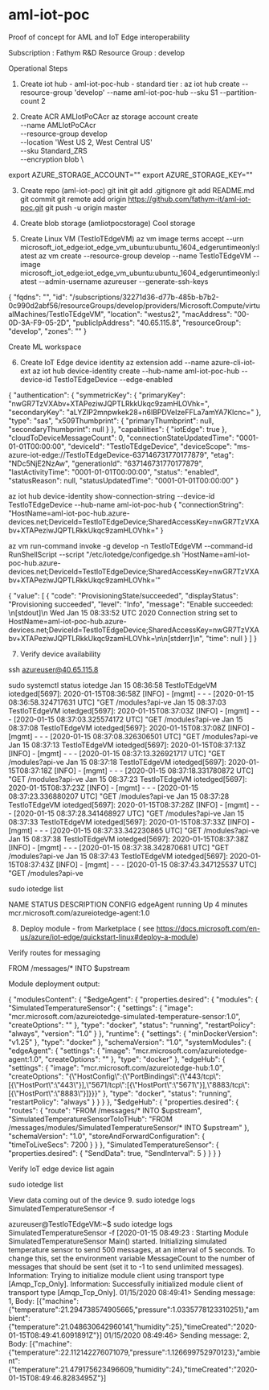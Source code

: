 # aml-iot-poc
Proof of concept for AML and IoT Edge interoperability

Subscription : Fathym R&D
Resource Group : develop


Operational Steps

1. Create iot hub - aml-iot-poc-hub - standard tier :
az iot hub create --resource-group 'develop' --name aml-iot-poc-hub --sku S1 --partition-count 2

2. Create ACR AMLIotPoCAcr 
az storage account create \
    --name AMLIotPoCAcr \
    --resource-group develop \
    --location 'West US 2, West Central US' \
    --sku Standard_ZRS \
    --encryption blob \
	
export AZURE_STORAGE_ACCOUNT="<account-name>"
export AZURE_STORAGE_KEY="<account-key>"

3. Create repo (aml-iot-poc)
git init
git add .gitignore
git add README.md
git commit
git remote add origin https://github.com/fathym-it/aml-iot-poc.git
git push -u origin master

4. Create blob storage (amliotpocstorage) Cool storage


5. Create Linux VM (TestIoTEdgeVM)
az vm image terms accept --urn microsoft_iot_edge:iot_edge_vm_ubuntu:ubuntu_1604_edgeruntimeonly:latest
az vm create --resource-group develop --name TestIoTEdgeVM --image microsoft_iot_edge:iot_edge_vm_ubuntu:ubuntu_1604_edgeruntimeonly:latest --admin-username azureuser --generate-ssh-keys

{
  "fqdns": "",
  "id": "/subscriptions/32271d36-d77b-485b-b7b2-0c990d2abf56/resourceGroups/develop/providers/Microsoft.Compute/virtualMachines/TestIoTEdgeVM",
  "location": "westus2",
  "macAddress": "00-0D-3A-F9-05-2D",
  "publicIpAddress": "40.65.115.8",
  "resourceGroup": "develop",
  "zones": ""
}

Create ML workspace

6.  Create IoT Edge device identity
az extension add --name azure-cli-iot-ext
az iot hub device-identity create --hub-name aml-iot-poc-hub --device-id TestIoTEdgeDevice --edge-enabled

{
  "authentication": {
    "symmetricKey": {
      "primaryKey": "nwGR7TzVXAbv+XTAPeziwJQPTLRkkUkqc9zamHLOVhk=",
      "secondaryKey": "aLYZIP2mnpwkek28+n6lBPDVeIzeFFLa7amYA7Klcnc="
	},
    "type": "sas",
    "x509Thumbprint": {
      "primaryThumbprint": null,
      "secondaryThumbprint": null
    }
  },
  "capabilities": {
    "iotEdge": true
  },
  "cloudToDeviceMessageCount": 0,
  "connectionStateUpdatedTime": "0001-01-01T00:00:00",
  "deviceId": "TestIoTEdgeDevice",
  "deviceScope": "ms-azure-iot-edge://TestIoTEdgeDevice-637146731770177879",
  "etag": "NDc5NjE2NzAw",
  "generationId": "637146731770177879",
  "lastActivityTime": "0001-01-01T00:00:00",
  "status": "enabled",
  "statusReason": null,
  "statusUpdatedTime": "0001-01-01T00:00:00"
}

az iot hub device-identity show-connection-string --device-id TestIoTEdgeDevice --hub-name aml-iot-poc-hub
{
  "connectionString": "HostName=aml-iot-poc-hub.azure-devices.net;DeviceId=TestIoTEdgeDevice;SharedAccessKey=nwGR7TzVXAbv+XTAPeziwJQPTLRkkUkqc9zamHLOVhk="
}

az vm run-command invoke -g develop -n TestIoTEdgeVM --command-id RunShellScript --script "/etc/iotedge/configedge.sh 'HostName=aml-iot-poc-hub.azure-devices.net;DeviceId=TestIoTEdgeDevice;SharedAccessKey=nwGR7TzVXAbv+XTAPeziwJQPTLRkkUkqc9zamHLOVhk='"

{
  "value": [
    {
      "code": "ProvisioningState/succeeded",
      "displayStatus": "Provisioning succeeded",
      "level": "Info",
      "message": "Enable succeeded: \n[stdout]\n Wed Jan 15 08:33:52 UTC 2020 Connection string set to HostName=aml-iot-poc-hub.azure-devices.net;DeviceId=TestIoTEdgeDevice;SharedAccessKey=nwGR7TzVXAbv+XTAPeziwJQPTLRkkUkqc9zamHLOVhk=\n\n[stderr]\n",
      "time": null
    }
  ]
}

7.  Verify device availability

ssh azureuser@40.65.115.8

sudo systemctl status iotedge
Jan 15 08:36:58 TestIoTEdgeVM iotedged[5697]: 2020-01-15T08:36:58Z [INFO] - [mgmt] - - - [2020-01-15 08:36:58.324717631 UTC] "GET /modules?api-ve
Jan 15 08:37:03 TestIoTEdgeVM iotedged[5697]: 2020-01-15T08:37:03Z [INFO] - [mgmt] - - - [2020-01-15 08:37:03.325574172 UTC] "GET /modules?api-ve
Jan 15 08:37:08 TestIoTEdgeVM iotedged[5697]: 2020-01-15T08:37:08Z [INFO] - [mgmt] - - - [2020-01-15 08:37:08.326306501 UTC] "GET /modules?api-ve
Jan 15 08:37:13 TestIoTEdgeVM iotedged[5697]: 2020-01-15T08:37:13Z [INFO] - [mgmt] - - - [2020-01-15 08:37:13.326921717 UTC] "GET /modules?api-ve
Jan 15 08:37:18 TestIoTEdgeVM iotedged[5697]: 2020-01-15T08:37:18Z [INFO] - [mgmt] - - - [2020-01-15 08:37:18.331780872 UTC] "GET /modules?api-ve
Jan 15 08:37:23 TestIoTEdgeVM iotedged[5697]: 2020-01-15T08:37:23Z [INFO] - [mgmt] - - - [2020-01-15 08:37:23.336880207 UTC] "GET /modules?api-ve
Jan 15 08:37:28 TestIoTEdgeVM iotedged[5697]: 2020-01-15T08:37:28Z [INFO] - [mgmt] - - - [2020-01-15 08:37:28.341468927 UTC] "GET /modules?api-ve
Jan 15 08:37:33 TestIoTEdgeVM iotedged[5697]: 2020-01-15T08:37:33Z [INFO] - [mgmt] - - - [2020-01-15 08:37:33.342230865 UTC] "GET /modules?api-ve
Jan 15 08:37:38 TestIoTEdgeVM iotedged[5697]: 2020-01-15T08:37:38Z [INFO] - [mgmt] - - - [2020-01-15 08:37:38.342870681 UTC] "GET /modules?api-ve
Jan 15 08:37:43 TestIoTEdgeVM iotedged[5697]: 2020-01-15T08:37:43Z [INFO] - [mgmt] - - - [2020-01-15 08:37:43.347125537 UTC] "GET /modules?api-ve


sudo iotedge list

NAME             STATUS           DESCRIPTION      CONFIG
edgeAgent        running          Up 4 minutes     mcr.microsoft.com/azureiotedge-agent:1.0


8.  Deploy module - from Marketplace 
( see https://docs.microsoft.com/en-us/azure/iot-edge/quickstart-linux#deploy-a-module)

Verify routes for messaging

FROM /messages/* INTO $upstream

Module deployment output:

{
    "modulesContent": {
        "$edgeAgent": {
            "properties.desired": {
                "modules": {
                    "SimulatedTemperatureSensor": {
                        "settings": {
                            "image": "mcr.microsoft.com/azureiotedge-simulated-temperature-sensor:1.0",
                            "createOptions": ""
                        },
                        "type": "docker",
                        "status": "running",
                        "restartPolicy": "always",
                        "version": "1.0"
                    }
                },
                "runtime": {
                    "settings": {
                        "minDockerVersion": "v1.25"
                    },
                    "type": "docker"
                },
                "schemaVersion": "1.0",
                "systemModules": {
                    "edgeAgent": {
                        "settings": {
                            "image": "mcr.microsoft.com/azureiotedge-agent:1.0",
                            "createOptions": ""
                        },
                        "type": "docker"
                    },
                    "edgeHub": {
                        "settings": {
                            "image": "mcr.microsoft.com/azureiotedge-hub:1.0",
                            "createOptions": "{\"HostConfig\":{\"PortBindings\":{\"443/tcp\":[{\"HostPort\":\"443\"}],\"5671/tcp\":[{\"HostPort\":\"5671\"}],\"8883/tcp\":[{\"HostPort\":\"8883\"}]}}}"
                        },
                        "type": "docker",
                        "status": "running",
                        "restartPolicy": "always"
                    }
                }
            }
        },
        "$edgeHub": {
            "properties.desired": {
                "routes": {
                    "route": "FROM /messages/* INTO $upstream",
                    "SimulatedTemperatureSensorToIoTHub": "FROM /messages/modules/SimulatedTemperatureSensor/* INTO $upstream"
                },
                "schemaVersion": "1.0",
                "storeAndForwardConfiguration": {
                    "timeToLiveSecs": 7200
                }
            }
        },
        "SimulatedTemperatureSensor": {
            "properties.desired": {
                "SendData": true,
                "SendInterval": 5
            }
        }
    }
}

Verify IoT edge device list again

sudo iotedge list

View data coming out of the device
9.  sudo iotedge logs SimulatedTemperatureSensor -f

azureuser@TestIoTEdgeVM:~$ sudo iotedge logs SimulatedTemperatureSensor -f
[2020-01-15 08:49:23 : Starting Module
SimulatedTemperatureSensor Main() started.
Initializing simulated temperature sensor to send 500 messages, at an interval of 5 seconds.
To change this, set the environment variable MessageCount to the number of messages that should be sent (set it to -1 to send unlimited messages).
Information: Trying to initialize module client using transport type [Amqp_Tcp_Only].
Information: Successfully initialized module client of transport type [Amqp_Tcp_Only].
        01/15/2020 08:49:41> Sending message: 1, Body: [{"machine":{"temperature":21.294738574905665,"pressure":1.0335778123310251},"ambient":{"temperature":21.048630642960141,"humidity":25},"timeCreated":"2020-01-15T08:49:41.6091891Z"}]
        01/15/2020 08:49:46> Sending message: 2, Body: [{"machine":{"temperature":22.112142276071079,"pressure":1.126699752970123},"ambient":{"temperature":21.479175623496609,"humidity":24},"timeCreated":"2020-01-15T08:49:46.8283495Z"}]

